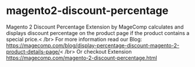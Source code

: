 # magento2-discount-percentage
Magento 2 Discount Percentage Extension by MageComp calculates and displays discount percentage on the product page if the product contains a special price.< /br>
For more information read our Blog: https://magecomp.com/blog/display-percentage-discount-magento-2-product-details-page/< /br>
Or checkout Extension https://magecomp.com/magento-2-discount-percentage.html
